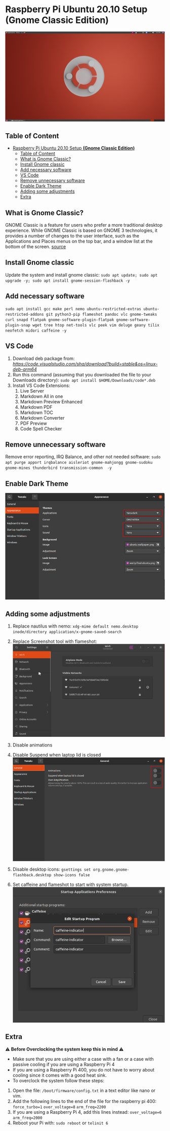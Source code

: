 # Raspberry Pi Ubuntu 20.10 Setup **(Gnome Classic Edition)**
![Desktop](../imgs/desktopuc.png)

## Table of Content
- [Raspberry Pi Ubuntu 20.10 Setup **(Gnome Classic Edition)**](#raspberry-pi-ubuntu-2010-setup-gnome-classic-edition)
  - [Table of Content](#table-of-content)
  - [What is Gnome Classic?](#what-is-gnome-classic)
  - [Install Gnome classic](#install-gnome-classic)
  - [Add necessary software](#add-necessary-software)
  - [VS Code](#vs-code)
  - [Remove unnecessary software](#remove-unnecessary-software)
  - [Enable Dark Theme](#enable-dark-theme)
  - [Adding some adjustments](#adding-some-adjustments)
  - [Extra](#extra)

## What is Gnome Classic?
GNOME Classic is a feature for users who prefer a more traditional desktop experience. While GNOME Classic is based on GNOME 3 technologies, it provides a number of changes to the user interface, such as the Applications and Places menus on the top bar, and a window list at the bottom of the screen.
[source](https://help.gnome.org/users/gnome-help/stable/gnome-classic.html.en)

## Install Gnome classic
Update the system and install gnome classic: `sudo apt update; sudo apt upgrade -y; sudo apt install gnome-session-flashback -y`

## Add necessary software
`sudo apt install gcc make perl nemo ubuntu-restricted-extras ubuntu-restricted-addons git python3-pip flameshot pandoc vlc gnome-tweaks curl snapd flatpak gnome-software-plugin-flatpak gnome-software-plugin-snap wget tree htop net-tools vlc peek vim deluge geany tilix neofetch midori caffeine -y`

## VS Code
1. Download deb package from: *https://code.visualstudio.com/sha/download?build=stable&os=linux-deb-arm64*
2. Run this command (assuming that you downloaded the file to your Downloads directory):
`sudo apt install $HOME/Downloads/code*.deb`
3. Install VS Code Extensions:
   1.  Live Server
   2.  Markdown All in one
   3.  Markdown Preview Enhanced
   4.  Markdown PDF
   5.  Markdown TOC
   6.  Markdown Converter
   7.  PDF Preview
   8.  Code Spell Checker

## Remove unnecessary software
Remove error reporting, IRQ Balance, and other not needed software:
`sudo apt purge apport irqbalance aisleriot gnome-mahjongg gnome-sudoku gnome-mines thunderbird transmission-common  -y`

## Enable Dark Theme 
![Dark Theme](../imgs/darktheme.png)

## Adding some adjustments
1. Replace nautilus with nemo: `xdg-mime default nemo.desktop inode/directory application/x-gnome-saved-search`

2. Replace Screenshot tool with flameshot:
   ![replace screenshot tool shortcut](../imgs/settingflameshot.gif)

3.  Disable animations
4.  Disable Suspend when laptop lid is closed
![Animations](../imgs/disableAnimations.png)

5.  Disable desktop icons: `gsettings set org.gnome.gnome-flashback.desktop show-icons false`

6. Set caffeine and flameshot to start with system startup.
![System Startup](../imgs/systemstartup.png)

## Extra
:warning: **Before Overclocking the system keep this in mind** :warning:
* Make sure that you are using either a case with a fan or a case with passive cooling if you are using a Raspberry Pi 4
* If you are using a Raspberry Pi 400, you do not have to worry about cooling since it comes with a good heat sink.
* To overclock the system follow these steps:
1. Open the file: `/boot/firmware/config.txt` in a text editor like nano or vim.
2. Add the following lines to the end of the file for the raspberry pi 400:
`force_turbo=1`
`over_voltage=8`
`arm_freq=2200`
3. If you are using a Raspberry Pi 4, add this lines instead:
`over_voltage=6`
`arm_freq=2000`
4. Reboot your Pi with: `sudo reboot` or `telinit 6`

